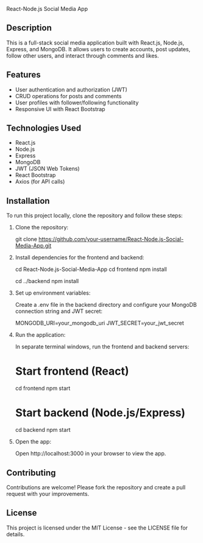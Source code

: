 React-Node.js Social Media App

Description
-----------
This is a full-stack social media application built with React.js, Node.js, Express, and MongoDB. It allows users to create accounts, post updates, follow other users, and interact through comments and likes.

Features
--------
- User authentication and authorization (JWT)
- CRUD operations for posts and comments
- User profiles with follower/following functionality
- Responsive UI with React Bootstrap

Technologies Used
-----------------
- React.js
- Node.js
- Express
- MongoDB
- JWT (JSON Web Tokens)
- React Bootstrap
- Axios (for API calls)

Installation
------------
To run this project locally, clone the repository and follow these steps:

1. Clone the repository:

   git clone https://github.com/your-username/React-Node.js-Social-Media-App.git

2. Install dependencies for the frontend and backend:

   cd React-Node.js-Social-Media-App
   cd frontend
   npm install

   cd ../backend
   npm install

3. Set up environment variables:

   Create a .env file in the backend directory and configure your MongoDB connection string and JWT secret:

   MONGODB_URI=your_mongodb_uri
   JWT_SECRET=your_jwt_secret

4. Run the application:

   In separate terminal windows, run the frontend and backend servers:

   # Start frontend (React)
   cd frontend
   npm start

   # Start backend (Node.js/Express)
   cd backend
   npm start

5. Open the app:

   Open http://localhost:3000 in your browser to view the app.

Contributing
------------
Contributions are welcome! Please fork the repository and create a pull request with your improvements.

License
-------
This project is licensed under the MIT License - see the LICENSE file for details.
